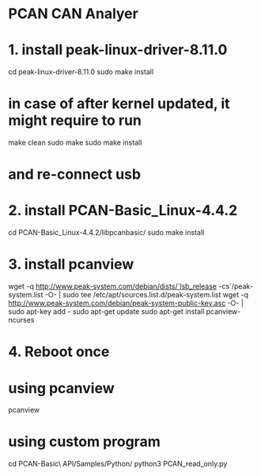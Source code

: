 # PCAN CAN Analyer

# 1. install peak-linux-driver-8.11.0
cd peak-linux-driver-8.11.0
sudo make install
# in case of after kernel updated, it might require to run
make clean
sudo make
sudo make install
# and re-connect usb

# 2. install PCAN-Basic_Linux-4.4.2
cd PCAN-Basic_Linux-4.4.2/libpcanbasic/
sudo make install

# 3. install pcanview 
wget -q http://www.peak-system.com/debian/dists/`lsb_release -cs`/peak-system.list -O- | sudo tee /etc/apt/sources.list.d/peak-system.list
wget -q http://www.peak-system.com/debian/peak-system-public-key.asc -O- | sudo apt-key add -
sudo apt-get update
sudo apt-get install pcanview-ncurses

# 4. Reboot once

# using pcanview
pcanview

# using custom program
cd PCAN-Basic\ API/Samples/Python/
python3 PCAN_read_only.py 
